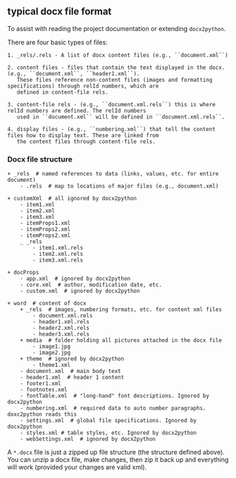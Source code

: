 ## typical docx file format

To assist with reading the project documentation or extending `docx2python`.

There are four basic types of files:

    1. _rels/.rels - A list of docx content files (e.g., ``document.xml``)

    2. content files - files that contain the text displayed in the docx. (e.g., ``document.xml``, ``header1.xml``).
       These files reference non-content files (images and formatting specifications) through relId numbers, which are
       defined in content-file rels.

    3. content-file rels - (e.g., ``document.xml.rels``) this is where relId numbers are defined. The relId numbers
       used in ``document.xml`` will be defined in ``document.xml.rels``.

    4. display files - (e.g., ``numbering.xml``) that tell the content files how to display text. These are linked from
       the content files through content-file rels.

### Docx file structure

    + _rels  # named references to data (links, values, etc. for entire document)
        - .rels  # map to locations of major files (e.g., document.xml)

    + customXml  # all ignored by docx2python
        - item1.xml
        - item2.xml
        - item3.xml
        - itemProps1.xml
        - itemProps2.xml
        - itemProps2.xml
        _ _rels
            - item1.xml.rels
            - item2.xml.rels
            - item3.xml.rels

    + docProps
        - app.xml  # ignored by docx2python
        - core.xml  # author, modification date, etc.
        - custom.xml  # ignored by docx2python

    + word  # content of docx
        + _rels  # images, numbering formats, etc. for content xml files
            - document.xml.rels
            - header1.xml.rels
            - header2.xml.rels
            - header3.xml.rels
        + media  # folder holding all pictures attached in the docx file
            - image1.jpg
            - image2.jpg
        + theme  # ignored by docx2python
            - theme1.xml
        - document.xml  # main body text
        - header1.xml  # header 1 content
        - footer1.xml
        - footnotes.xml
        - fontTable.xml  # "long-hand" font descriptions. Ignored by docx2python
        - numbering.xml  # required data to auto number paragraphs. doxc2python reads this
        - settings.xml  # global file specifications. Ignored by docx2python
        - styles.xml # table styles, etc. Ignored by docx2python
        - webSettings.xml  # ignored by docx2python

A ``*.docx`` file is just a zipped up file structure (the structure defined above). You can unzip a docx file, make changes, then zip it back up and everything will work (provided your changes are valid xml).
    

